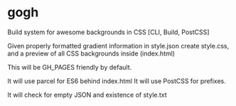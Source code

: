 # gogh
Build system for awesome backgrounds in CSS [CLI, Build, PostCSS]

Given properly formatted gradient information in style.json create style.css,
and a preview of all CSS backgrounds inside (index.html)

This will be GH_PAGES friendly by default.

It will use parcel for ES6 behind index.html
It will use PostCSS for prefixes.

It will check for empty JSON and existence of style.txt
